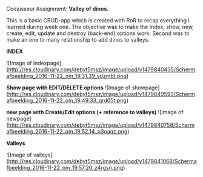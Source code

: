 Codaisseur Assignment: **Valley of dinos**.

This is a basic CRUD-app which is created with RoR to recap everything I learned during week one.
The objective was to make the Index, show, new, create, edit, update and destroy (back-end) options work.
Second was to make an one to many relationship to add dinos to valleys.

**INDEX**

![Image of indexpage]
(http://res.cloudinary.com/debyt5msz/image/upload/v1479840435/Schermafbeelding_2016-11-22_om_19.31.39_ydzmbt.png)

**Show page with EDIT/DELETE options**
![Image of showpage]
(http://res.cloudinary.com/debyt5msz/image/upload/v1479840593/Schermafbeelding_2016-11-22_om_19.49.33_qrd05t.png)

**new page with Create/Edit options (+ reference to valleys)**
![Image of newpage]
(http://res.cloudinary.com/debyt5msz/image/upload/v1479840758/Schermafbeelding_2016-11-22_om_19.52.14_p3oaqz.png)

**Valleys**

![Image of valleys]
(http://res.cloudinary.com/debyt5msz/image/upload/v1479841068/Schermafbeelding_2016-11-22_om_19.57.20_z4rgsn.png)
